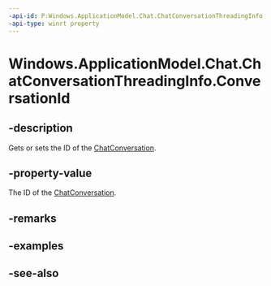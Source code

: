 ----api-id: P:Windows.ApplicationModel.Chat.ChatConversationThreadingInfo.ConversationId
-api-type: winrt property
---<!-- Property syntaxpublic string ConversationId { get;  set; }--># Windows.ApplicationModel.Chat.ChatConversationThreadingInfo.ConversationId## -descriptionGets or sets the ID of the [ChatConversation](chatconversation.md).## -property-valueThe ID of the [ChatConversation](chatconversation.md).## -remarks## -examples## -see-also